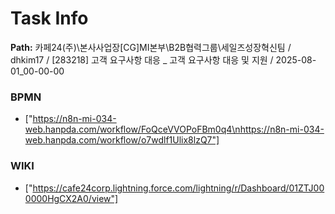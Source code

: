 # Task Info

**Path:** 카페24(주)\본사사업장\[CG]MI본부\B2B협력그룹\세일즈성장혁신팀 / dhkim17 / [283218] 고객 요구사항 대응 _ 고객 요구사항 대응 및 지원 / 2025-08-01_00-00-00

### BPMN
- ["https://n8n-mi-034-web.hanpda.com/workflow/FoQceVVOPoFBm0q4\nhttps://n8n-mi-034-web.hanpda.com/workflow/o7wdlf1Ulix8lzQ7"]

### WIKI
- ["https://cafe24corp.lightning.force.com/lightning/r/Dashboard/01ZTJ000000HgCX2A0/view"]


